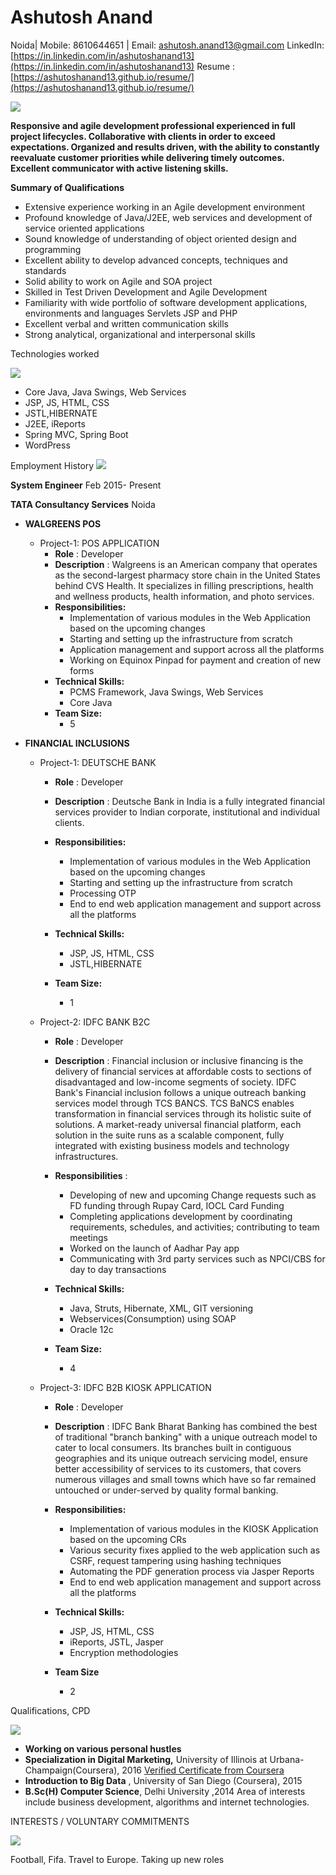 # **Ashutosh Anand**

Noida| Mobile: 8610644651 | Email: ashutosh.anand13@gmail.com
 LinkedIn: [https://in.linkedin.com/in/ashutoshanand13](https://in.linkedin.com/in/ashutoshanand13)
 Resume : [https://ashutoshanand13.github.io/resume/](https://ashutoshanand13.github.io/resume/)

![](RackMultipart20200807-4-ecp868_html_ab03a6f56cfde25.gif)

**Responsive and agile development professional experienced in full project lifecycles. Collaborative with clients in order to exceed expectations. Organized and results driven, with the ability to constantly reevaluate customer priorities while delivering timely outcomes. Excellent communicator with active listening skills.**

**Summary of Qualifications**

- Extensive experience working in an Agile development environment
- Profound knowledge of Java/J2EE, web services and development of service oriented applications
- Sound knowledge of understanding of object oriented design and programming
- Excellent ability to develop advanced concepts, techniques and standards
- Solid ability to work on Agile and SOA project
- Skilled in Test Driven Development and Agile Development
- Familiarity with wide portfolio of software development applications, environments and languages Servlets JSP and PHP
- Excellent verbal and written communication skills
- Strong analytical, organizational and interpersonal skills

Technologies worked

![](RackMultipart20200807-4-ecp868_html_ab03a6f56cfde25.gif)

- Core Java, Java Swings, Web Services
- JSP, JS, HTML, CSS
- JSTL,HIBERNATE
- J2EE, iReports
- Spring MVC, Spring Boot
- WordPress

Employment History
 ![](RackMultipart20200807-4-ecp868_html_ab03a6f56cfde25.gif)

**System Engineer** Feb 2015- Present

**TATA Consultancy Services** Noida

- **WALGREENS POS**
  - Project-1: POS APPLICATION
    - **Role** : Developer
    - **Description** : Walgreens is an American company that operates as the second-largest pharmacy store chain in the United States behind CVS Health. It specializes in filling prescriptions, health and wellness products, health information, and photo services.
    - **Responsibilities:**
      - Implementation of various modules in the Web Application based on the upcoming changes
      - Starting and setting up the infrastructure from scratch
      - Application management and support across all the platforms
      - Working on Equinox Pinpad for payment and creation of new forms
    - **Technical Skills:**
      - PCMS Framework, Java Swings, Web Services
      - Core Java
    - **Team Size:**
      - 5

- **FINANCIAL INCLUSIONS**
  - Project-1: DEUTSCHE BANK
    - **Role** : Developer
    - **Description** : Deutsche Bank in India is a fully integrated financial services provider to Indian corporate, institutional and individual clients.

    - **Responsibilities:**
      - Implementation of various modules in the Web Application based on the upcoming changes
      - Starting and setting up the infrastructure from scratch
      - Processing OTP
      - End to end web application management and support across all the platforms
    - **Technical Skills:**
      - JSP, JS, HTML, CSS
      - JSTL,HIBERNATE
    - **Team Size:**
      - 1

  - Project-2: IDFC BANK B2C
    - **Role** : Developer
    - **Description** : Financial inclusion or inclusive financing is the delivery of financial services at affordable costs to sections of disadvantaged and low-income segments of society. IDFC Bank&#39;s Financial inclusion follows a unique outreach banking services model through TCS BANCS. TCS BaNCS enables transformation in financial services through its holistic suite of solutions. A market-ready universal financial platform, each solution in the suite runs as a scalable component, fully integrated with existing business models and technology infrastructures.

    - **Responsibilities** :
      - Developing of new and upcoming Change requests such as FD funding through Rupay Card, IOCL Card Funding
      - Completing applications development by coordinating requirements, schedules, and activities; contributing to team meetings
      - Worked on the launch of Aadhar Pay app
      - Communicating with 3rd party services such as NPCI/CBS for day to day transactions

    - **Technical Skills:**
      - Java, Struts, Hibernate, XML, GIT versioning
      - Webservices(Consumption) using SOAP
      - Oracle 12c
    - **Team Size:**
      - 4

  - Project-3: IDFC B2B KIOSK APPLICATION
    - **Role** : Developer
    - **Description** : IDFC Bank Bharat Banking has combined the best of traditional &quot;branch banking&quot; with a unique outreach model to cater to local consumers. Its branches built in contiguous geographies and its unique outreach servicing model, ensure better accessibility of services to its customers, that covers numerous villages and small towns which have so far remained untouched or under-served by quality formal banking.

    - **Responsibilities:**
      - Implementation of various modules in the KIOSK Application based on the upcoming CRs
      - Various security fixes applied to the web application such as CSRF, request tampering using hashing techniques
      - Automating the PDF generation process via Jasper Reports
      - End to end web application management and support across all the platforms
    - **Technical Skills:**
      - JSP, JS, HTML, CSS
      - iReports, JSTL, Jasper
      - Encryption methodologies
    - **Team Size**
      - 2

Qualifications, CPD

![](RackMultipart20200807-4-ecp868_html_ab03a6f56cfde25.gif)

- **Working on various personal hustles**
- **Specialization in Digital Marketing,** University of Illinois at Urbana-Champaign(Coursera), 2016
[Verified Certificate from Coursera](https://www.coursera.org/account/accomplishments/specialization/6FBHFEAZGZ2B)
- **Introduction to Big Data** , University of San Diego (Coursera), 2015
- **B.Sc(H) Computer Science**, Delhi University ,2014
 Area of interests include business development, algorithms and internet technologies.

INTERESTS / VOLUNTARY COMMITMENTS

![](RackMultipart20200807-4-ecp868_html_ab03a6f56cfde25.gif)

Football, Fifa. Travel to Europe. Taking up new roles
